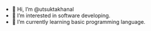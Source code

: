 - 👋 Hi, I’m @utsuktakhanal
- 👀 I’m interested in software developing.
- 🌱 I’m currently learning basic programming language.

<!---
utsuktakhanal/utsuktakhanal is a ✨ special ✨ repository because its `README.md` (this file) appears on your GitHub profile.
You can click the Preview link to take a look at your changes.
--->
